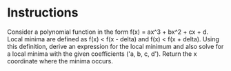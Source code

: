 # Instructions

Consider a polynomial function in the form f(x) = ax^3 + bx^2 + cx + d. Local
minima are defined as f(x) < f(x - delta) and f(x) < f(x + delta). Using this
definition, derive an expression for the local minimum and also solve for a
local minima with the given coefficients ('a, b, c, d').
Return the x coordinate where the minima occurs.
